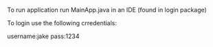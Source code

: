 To run application run MainApp.java in an IDE (found in login package)

To login use the following crredentials:

username:jake
pass:1234
